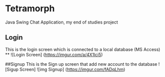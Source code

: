 # Tetramorph
Java Swing Chat Application, my end of studies project

## Login
This is the login screen which is connected to a local database (MS Access) **
![Login Screen] (https://imgur.com/a/4X1lci5)

##Signup
This is the Sign up screen that add new account to the database
![Sigup Screen]
![img Signup] (https://imgur.com/fADqLhm)
